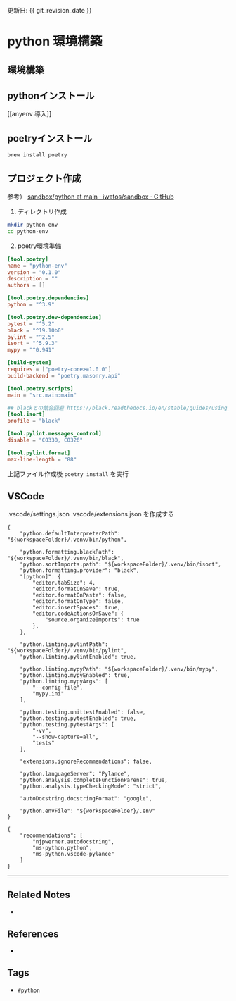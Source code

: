 更新日: {{ git_revision_date }}

# python 環境構築
## 環境構築
## pythonインストール
[[anyenv 導入]]

## poetryインストール
`brew install poetry`

## プロジェクト作成
参考）
[sandbox/python at main · iwatos/sandbox · GitHub](https://github.com/iwatos/sandbox/tree/main/python)

1. ディレクトリ作成
```bash
mkdir python-env
cd python-env
```

2. poetry環境準備
```toml:pyproject.toml
[tool.poetry]
name = "python-env"
version = "0.1.0"
description = ""
authors = []

[tool.poetry.dependencies]
python = "^3.9"

[tool.poetry.dev-dependencies]
pytest = "^5.2"
black = "^19.10b0"
pylint = "^2.5"
isort = "^5.9.3"
mypy = "^0.941"

[build-system]
requires = ["poetry-core>=1.0.0"]
build-backend = "poetry.masonry.api"

[tool.poetry.scripts]
main = "src.main:main"

## blackとの競合回避 https://black.readthedocs.io/en/stable/guides/using_black_with_other_tools.html`#pylint`
[tool.isort]
profile = "black"

[tool.pylint.messages_control]
disable = "C0330, C0326"

[tool.pylint.format]
max-line-length = "88"
```

上記ファイル作成後 `poetry install` を実行


## VSCode
.vscode/settings.json
.vscode/extensions.json
を作成する

```json:.vscode/settings.jon
{
    "python.defaultInterpreterPath": "${workspaceFolder}/.venv/bin/python",

    "python.formatting.blackPath": "${workspaceFolder}/.venv/bin/black",
    "python.sortImports.path": "${workspaceFolder}/.venv/bin/isort",
    "python.formatting.provider": "black",
    "[python]": {
        "editor.tabSize": 4,
        "editor.formatOnSave": true,
        "editor.formatOnPaste": false,
        "editor.formatOnType": false,
        "editor.insertSpaces": true,
        "editor.codeActionsOnSave": {
            "source.organizeImports": true
        },
    },

    "python.linting.pylintPath": "${workspaceFolder}/.venv/bin/pylint",
    "python.linting.pylintEnabled": true,

    "python.linting.mypyPath": "${workspaceFolder}/.venv/bin/mypy",
    "python.linting.mypyEnabled": true,
    "python.linting.mypyArgs": [
        "--config-file",
        "mypy.ini"
    ],

    "python.testing.unittestEnabled": false,
    "python.testing.pytestEnabled": true,
    "python.testing.pytestArgs": [
        "-vv",
        "--show-capture=all",
        "tests"
    ],

    "extensions.ignoreRecommendations": false,

    "python.languageServer": "Pylance",
    "python.analysis.completeFunctionParens": true,
    "python.analysis.typeCheckingMode": "strict",

    "autoDocstring.docstringFormat": "google",

    "python.envFile": "${workspaceFolder}/.env"
}
```

```json:.vscode/extensions.jon
{
    "recommendations": [
        "njpwerner.autodocstring",
        "ms-python.python",
        "ms-python.vscode-pylance"
    ]
}
```

---
## Related Notes
- 

## References
- 

## Tags
- `#python` 